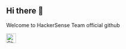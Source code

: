 ## Hi there 👋
Welcome to HackerSense Team official github

[<img height="26" src="https://shields.io/badge/Channel-ffffff.svg?style=flat-square&logo=discord" alt="Channel" />](https://discord.gg/VErtkWM)
